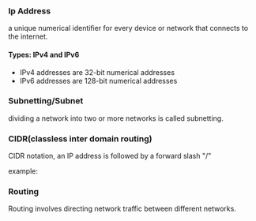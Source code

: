 ### Ip Address
a unique numerical identifier for every device or network that connects to the internet.
#### Types: IPv4 and IPv6
- IPv4 addresses are 32-bit numerical addresses
- IPv6 addresses are 128-bit numerical addresses
### Subnetting/Subnet
dividing a network into two or more networks is called subnetting.
### CIDR(classless inter domain routing)
CIDR notation, an IP address is followed by a forward slash "/"

example: 
### Routing
Routing involves directing network traffic between different networks.
### 
